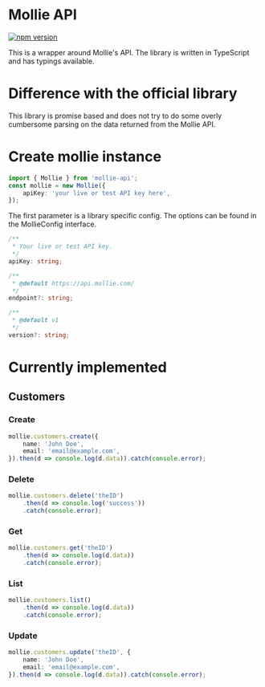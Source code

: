 # Mollie API
[![npm version](https://img.shields.io/npm/v/mollie-api.svg?style=for-the-badge)](https://www.npmjs.com/package/mollie-api)

This is a wrapper around Mollie's API.
The library is written in TypeScript and has typings available.

# Difference with the official library
This library is promise based and does not try to do some overly cumbersome
parsing on the data returned from the Mollie API.

# Create mollie instance
```TypeScript
import { Mollie } from 'mollie-api';
const mollie = new Mollie({
    apiKey: 'your live or test API key here',
});
```

The first parameter is a library specific config. The options can be found in
the MollieConfig interface.

```TypeScript
/**
 * Your live or test API key.
 */
apiKey: string;

/**
 * @default https://api.mollie.com/
 */
endpoint?: string;

/**
 * @default v1
 */
version?: string;
```

# Currently implemented

## Customers

### Create
```TypeScript
mollie.customers.create({
    name: 'John Doe',
    email: 'email@example.com',
}).then(d => console.log(d.data)).catch(console.error);
```

### Delete
```TypeScript
mollie.customers.delete('theID')
    .then(d => console.log('success'))
    .catch(console.error);
```

### Get
```TypeScript
mollie.customers.get('theID')
    .then(d => console.log(d.data))
    .catch(console.error);
```

### List
```TypeScript
mollie.customers.list()
    .then(d => console.log(d.data))
    .catch(console.error);
```

### Update
```TypeScript
mollie.customers.update('theID', {
    name: 'John Doe',
    email: 'email@example.com',
}).then(d => console.log(d.data)).catch(console.error);
```
